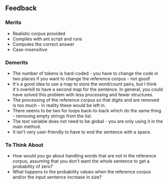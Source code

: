 ## Feedback ##

### Merits ###
* Realistic corpus provided
* Compiles with ant script and runs
* Computes the correct answer
* Case-insensitive

### Demerits ###
* The number of tokens is hard-coded - you have to change the code in two places if you want to change the reference corpus - not good!
* It's a good idea to use a map to store the word/count pairs, but I think it's overkill to have a second map for the sentence. In general, you could have solved this problem with less processing and fewer structures.
* The processing of the reference corpus so that digits and are removed is too much - in reality these would be left in.
* There seems to be two for loops back-to-back which do the same thing - removing empty strings from the list.
* The *text* variable does not need to be global - you are only using it in the main method.
* It isn't very user-friendly to have to end the sentence with a space.

### To Think About ###
* How would you go about handling words that are not in the reference corpus, assuming that you don't want the whole sentence to get a probability of zero?
* What happens to the probability values when the reference corpus and/or the input sentence increase in size?
